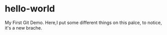 # hello-world
My First Git Demo.
Here,I  put some different things on this palce, to notice, it's a new brache.
